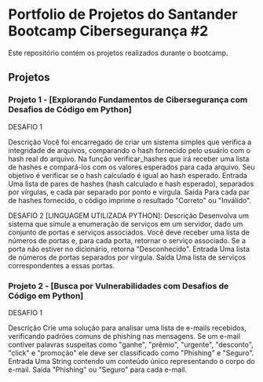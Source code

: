 # Portfolio de Projetos do Santander Bootcamp Cibersegurança #2

Este repositório contém os projetos realizados durante o bootcamp.

## Projetos

### Projeto 1 - [Explorando Fundamentos de Cibersegurança com Desafios de Código em Python]

DESAFIO 1

Descrição
Você foi encarregado de criar um sistema simples que verifica a integridade de arquivos, comparando o hash fornecido pelo usuário com o hash real do arquivo. Na função verificar_hashes que irá receber uma lista de hashes e compará-los com os valores esperados para cada arquivo. Seu objetivo é verificar se o hash calculado é igual ao hash esperado.
Entrada
Uma lista de pares de hashes (hash calculado e hash esperado), separados por vírgulas, e cada par separado por ponto e vírgula.
Saída
Para cada par de hashes fornecido, o código imprime o resultado "Correto" ou "Inválido".

DESAFIO 2 [LINGUAGEM UTILIZADA PYTHON]:
Descrição
Desenvolva um sistema que simule a enumeração de serviços em um servidor, dado um conjunto de portas e serviços associados. Você deve receber uma lista de números de portas e, para cada porta, retornar o serviço associado. Se a porta não estiver no dicionário, retorna "Desconhecido".
Entrada
Uma lista de números de portas separados por vírgula.
Saída
Uma lista de serviços correspondentes a essas portas.


### Projeto 2 - [Busca por Vulnerabilidades com Desafios de Código em Python]
DESAFIO 1

Descrição
Crie uma solução para analisar uma lista de e-mails recebidos, verificando padrões comuns de phishing nas mensagens. Se um e-mail contiver palavras suspeitas como "ganhe", "prêmio", "urgente", "desconto", "click" e "promoção" ele deve ser classificado como "Phishing" e "Seguro".
Entrada
Uma String contendo um conteúdo único representando o corpo do e-mail.
Saída
"Phishing" ou "Seguro" para cada e-mail.

